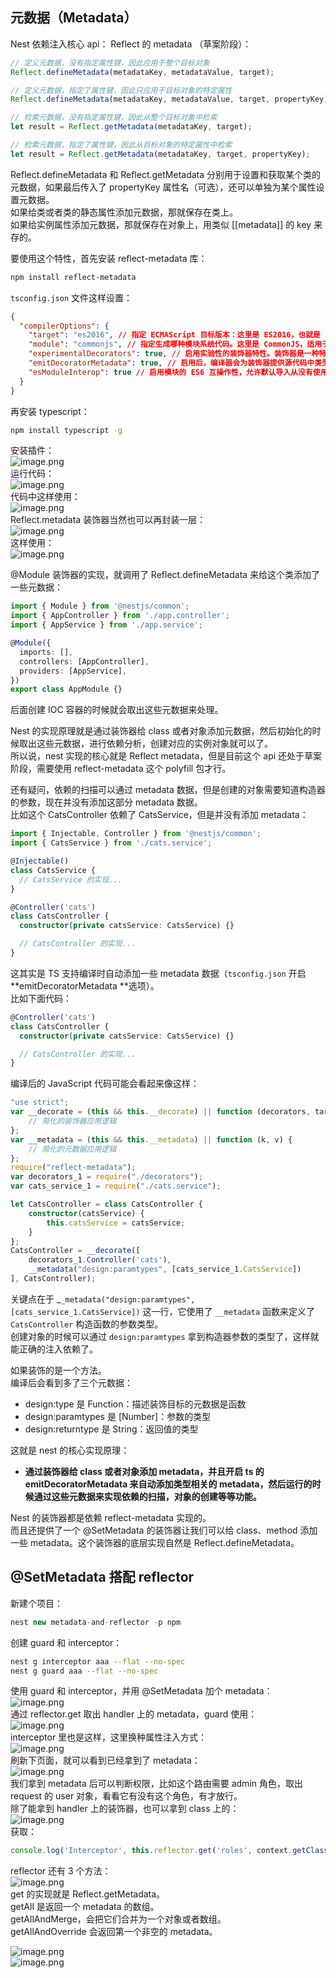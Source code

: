 ## 元数据（Metadata）
Nest 依赖注入核心 api： Reflect 的 metadata （草案阶段）：
```typescript
// 定义元数据，没有指定属性键，因此应用于整个目标对象
Reflect.defineMetadata(metadataKey, metadataValue, target);

// 定义元数据，指定了属性键，因此只应用于目标对象的特定属性
Reflect.defineMetadata(metadataKey, metadataValue, target, propertyKey);

// 检索元数据，没有指定属性键，因此从整个目标对象中检索
let result = Reflect.getMetadata(metadataKey, target);

// 检索元数据，指定了属性键，因此从目标对象的特定属性中检索
let result = Reflect.getMetadata(metadataKey, target, propertyKey);
```
Reflect.defineMetadata 和 Reflect.getMetadata 分别用于设置和获取某个类的元数据，如果最后传入了 propertyKey 属性名（可选），还可以单独为某个属性设置元数据。<br />如果给类或者类的静态属性添加元数据，那就保存在类上。<br />如果给实例属性添加元数据，那就保存在对象上，用类似 [[metadata]] 的 key 来存的。

要使用这个特性，首先安装 reflect-metadata 库：
```bash
npm install reflect-metadata
```
`tsconfig.json` 文件这样设置：
```json
{
  "compilerOptions": {
    "target": "es2016", // 指定 ECMAScript 目标版本：这里是 ES2016，也就是 ES7。这意味着 TypeScript 会将代码编译成符合 ES2016 标准的 JavaScript。
    "module": "commonjs", // 指定生成哪种模块系统代码。这里是 CommonJS，适用于 Node.js 环境或者早期的 JavaScript 模块加载方案。
    "experimentalDecorators": true, // 启用实验性的装饰器特性。装饰器是一种特殊类型的声明，它能够被附加到类声明、方法、访问符、属性或参数上。装饰器使用 `@expression` 形式，`expression` 求值后必须为一个函数，它会在运行时被调用。
    "emitDecoratorMetadata": true, // 启用后，编译器会为装饰器提供源代码中类型的元数据支持。这通常用于反射机制的实现，比如在 Angular 的依赖注入中。
    "esModuleInterop": true // 启用模块的 ES6 互操作性，允许默认导入从没有使用默认导出的模块。
  }
}
```
再安装 typescript：
```bash
npm install typescript -g
```
安装插件：<br />![image.png](https://cdn.nlark.com/yuque/0/2024/png/21596389/1707713866453-7474b4b7-4782-476f-b81f-94dcd18ee23b.png#averageHue=%23414344&clientId=u6d567915-7ef9-4&from=paste&height=72&id=u16a91df9&originHeight=144&originWidth=762&originalType=binary&ratio=2&rotation=0&showTitle=false&size=21128&status=done&style=none&taskId=udf660ef3-c0af-4611-aade-73d9cb73046&title=&width=381)<br />运行代码：<br />![image.png](https://cdn.nlark.com/yuque/0/2024/png/21596389/1707713892485-24c3e598-c515-4441-b636-b7d7eba1c7ae.png#averageHue=%23979997&clientId=u6d567915-7ef9-4&from=paste&height=258&id=u9e26bb8d&originHeight=516&originWidth=1094&originalType=binary&ratio=2&rotation=0&showTitle=false&size=91817&status=done&style=none&taskId=u6c2dd363-33fe-45e1-93a5-b1220a91ab3&title=&width=547)<br />代码中这样使用：<br />![image.png](https://cdn.nlark.com/yuque/0/2024/png/21596389/1707713391668-6c6ee3c4-6d3d-47d3-9dd1-c080079aac2c.png#averageHue=%232e2d2c&clientId=u6d567915-7ef9-4&from=paste&height=602&id=u8881d0ea&originHeight=1606&originWidth=1584&originalType=binary&ratio=2&rotation=0&showTitle=false&size=269785&status=done&style=none&taskId=u4e73eeb8-5084-462f-a9e1-a2b91d7fa5a&title=&width=594)<br />Reflect.metadata 装饰器当然也可以再封装一层：<br />![image.png](https://cdn.nlark.com/yuque/0/2024/png/21596389/1707714232594-296b025d-2387-4e21-91c6-1d7c0052cc1e.png#averageHue=%23322f2c&clientId=u6d567915-7ef9-4&from=paste&height=235&id=u0012526d&originHeight=470&originWidth=1128&originalType=binary&ratio=2&rotation=0&showTitle=false&size=83742&status=done&style=none&taskId=u6ae3a811-af08-4993-ba82-9bca86171d6&title=&width=564)<br />这样使用：<br />![image.png](https://cdn.nlark.com/yuque/0/2024/png/21596389/1707714248465-8d258821-7ec4-40dd-992e-a97c70ad7e37.png#averageHue=%232d2c2b&clientId=u6d567915-7ef9-4&from=paste&height=575&id=uc53c2f93&originHeight=1150&originWidth=1536&originalType=binary&ratio=2&rotation=0&showTitle=false&size=139032&status=done&style=none&taskId=ud84246bd-bdf6-4b11-af84-70180baad74&title=&width=768)

@Module 装饰器的实现，就调用了 Reflect.defineMetadata 来给这个类添加了一些元数据：
```typescript
import { Module } from '@nestjs/common';
import { AppController } from './app.controller';
import { AppService } from './app.service';

@Module({
  imports: [],
  controllers: [AppController],
  providers: [AppService],
})
export class AppModule {}
```
后面创建 IOC 容器的时候就会取出这些元数据来处理。

Nest 的实现原理就是通过装饰器给 class 或者对象添加元数据，然后初始化的时候取出这些元数据，进行依赖分析，创建对应的实例对象就可以了。<br />所以说，nest 实现的核心就是 Reflect metadata，但是目前这个 api 还处于草案阶段，需要使用 reflect-metadata 这个 polyfill 包才行。

还有疑问，依赖的扫描可以通过 metadata 数据，但是创建的对象需要知道构造器的参数，现在并没有添加这部分 metadata 数据。<br />比如这个 CatsController 依赖了 CatsService，但是并没有添加 metadata：
```typescript
import { Injectable, Controller } from '@nestjs/common';
import { CatsService } from './cats.service';

@Injectable()
class CatsService {
  // CatsService 的实现...
}

@Controller('cats')
class CatsController {
  constructor(private catsService: CatsService) {}

  // CatsController 的实现...
}
```
这其实是 TS 支持编译时自动添加一些 metadata 数据（`tsconfig.json` 开启 **emitDecoratorMetadata **选项）。<br />比如下面代码：
```typescript
@Controller('cats')
class CatsController {
  constructor(private catsService: CatsService) {}

  // CatsController 的实现...
}
```
编译后的 JavaScript 代码可能会看起来像这样：
```typescript
"use strict";
var __decorate = (this && this.__decorate) || function (decorators, target, key, desc) {
    // 简化的装饰器应用逻辑
};
var __metadata = (this && this.__metadata) || function (k, v) {
    // 简化的元数据应用逻辑
};
require("reflect-metadata");
var decorators_1 = require("./decorators");
var cats_service_1 = require("./cats.service");

let CatsController = class CatsController {
    constructor(catsService) {
        this.catsService = catsService;
    }
};
CatsController = __decorate([
    decorators_1.Controller('cats'),
    __metadata("design:paramtypes", [cats_service_1.CatsService])
], CatsController);
```
关键点在于 _`_metadata("design:paramtypes", [cats_service_1.CatsService])` 这一行，它使用了 `__metadata` 函数来定义了 `CatsController` 构造函数的参数类型。<br />创建对象的时候可以通过 `design:paramtypes` 拿到构造器参数的类型了，这样就能正确的注入依赖了。

如果装饰的是一个方法。<br />编译后会看到多了三个元数据：

- design:type 是 Function：描述装饰目标的元数据是函数
- design:paramtypes 是 [Number]：参数的类型
- design:returntype 是 String：返回值的类型

这就是 nest 的核心实现原理：

- **通过装饰器给 class 或者对象添加 metadata，并且开启 ts 的 emitDecoratorMetadata 来自动添加类型相关的 metadata，然后运行的时候通过这些元数据来实现依赖的扫描，对象的创建等等功能。**

Nest 的装饰器都是依赖 reflect-metadata 实现的。<br />而且还提供了一个 @SetMetadata 的装饰器让我们可以给 class、method 添加一些 metadata。这个装饰器的底层实现自然是 Reflect.defineMetadata。

## @SetMetadata 搭配 reflector
新建个项目：
```typescript
nest new metadata-and-reflector -p npm
```
创建 guard 和 interceptor：
```bash
nest g interceptor aaa --flat --no-spec
nest g guard aaa --flat --no-spec
```
使用 guard 和 interceptor，并用 @SetMetadata 加个 metadata：<br />![image.png](https://cdn.nlark.com/yuque/0/2023/png/21596389/1686991895767-4f90af46-77c5-4f06-ba0d-f1b7cb7b8d59.png#averageHue=%23312e2c&clientId=u5986a466-62a9-4&from=paste&height=318&id=ue5e68d10&originHeight=636&originWidth=1248&originalType=binary&ratio=2&rotation=0&showTitle=false&size=100554&status=done&style=none&taskId=ue2253008-0123-4ee7-9074-83ced8c39f6&title=&width=624)<br />通过 reflector.get 取出 handler 上的 metadata，guard 使用：<br />![image.png](https://cdn.nlark.com/yuque/0/2023/png/21596389/1686991971891-ded99e0e-7332-419c-8cc4-4460c1c7d208.png#averageHue=%23302d2b&clientId=u5986a466-62a9-4&from=paste&height=270&id=u11b17679&originHeight=584&originWidth=1654&originalType=binary&ratio=2&rotation=0&showTitle=false&size=99050&status=done&style=none&taskId=u868787ea-9cb5-471b-bb0c-a335dd17fb9&title=&width=764)<br />interceptor 里也是这样，这里换种属性注入方式：<br />![image.png](https://cdn.nlark.com/yuque/0/2023/png/21596389/1686991995384-0259a8dc-daa0-4bda-87bf-fab534eefa9e.png#averageHue=%232e2d2b&clientId=u5986a466-62a9-4&from=paste&height=371&id=u2a510966&originHeight=802&originWidth=1664&originalType=binary&ratio=2&rotation=0&showTitle=false&size=116996&status=done&style=none&taskId=u53bd6800-9bf8-4d85-95fe-2633f6eaab3&title=&width=769)<br />刷新下页面，就可以看到已经拿到了 metadata：<br />![image.png](https://cdn.nlark.com/yuque/0/2023/png/21596389/1686992074829-dd5d2c47-1cc2-4224-8128-1e5b9f6c1dac.png#averageHue=%233a3a3a&clientId=u5986a466-62a9-4&from=paste&height=28&id=uea963168&originHeight=56&originWidth=332&originalType=binary&ratio=2&rotation=0&showTitle=false&size=6727&status=done&style=none&taskId=ufb313dcf-6bba-4e97-94fb-80d8c054789&title=&width=166)<br />我们拿到 metadata 后可以判断权限，比如这个路由需要 admin 角色，取出 request 的 user 对象，看看它有没有这个角色，有才放行。<br />除了能拿到 handler 上的装饰器，也可以拿到 class 上的：<br />![image.png](https://cdn.nlark.com/yuque/0/2023/png/21596389/1686993048943-5bd8c255-4f10-43c6-9add-b0bb412658d3.png#averageHue=%23332f2b&clientId=u5986a466-62a9-4&from=paste&height=316&id=uaac6ed88&originHeight=632&originWidth=1248&originalType=binary&ratio=2&rotation=0&showTitle=false&size=101237&status=done&style=none&taskId=uc9547d52-1a96-417a-90c9-18f8fc83764&title=&width=624)	<br />获取：
```typescript
console.log('Interceptor', this.reflector.get('roles', context.getClass()));
```

reflector 还有 3 个方法：<br />![image.png](https://cdn.nlark.com/yuque/0/2023/png/21596389/1686993123853-642a3ddd-3dab-48e6-a98e-90d7e5984b57.png#averageHue=%232b3137&clientId=u5986a466-62a9-4&from=paste&height=144&id=ue06424b5&originHeight=288&originWidth=1216&originalType=binary&ratio=2&rotation=0&showTitle=false&size=38021&status=done&style=none&taskId=u57d0df31-8361-4927-8402-1da4b7cfb1f&title=&width=608)<br />get 的实现就是 Reflect.getMetadata。<br />getAll 是返回一个 metadata 的数组。<br />getAllAndMerge，会把它们合并为一个对象或者数组。<br />getAllAndOverride 会返回第一个非空的 metadata。

![image.png](https://cdn.nlark.com/yuque/0/2023/png/21596389/1686994261405-2fe8b703-d26f-45bd-8f4e-4625d14de452.png#averageHue=%23312f2c&clientId=u5986a466-62a9-4&from=paste&height=346&id=u205e0c3d&originHeight=692&originWidth=1244&originalType=binary&ratio=2&rotation=0&showTitle=false&size=112810&status=done&style=none&taskId=u90a60a42-5e04-4d77-811b-31f793d0c31&title=&width=622)<br />![image.png](https://cdn.nlark.com/yuque/0/2023/png/21596389/1686994355680-93da6878-aa50-4efa-a00e-33190503c990.png#averageHue=%232e2d2c&clientId=u5986a466-62a9-4&from=paste&height=474&id=ub52809aa&originHeight=1232&originWidth=1528&originalType=binary&ratio=2&rotation=0&showTitle=false&size=160540&status=done&style=none&taskId=ub62331c2-01b7-40a4-9615-a63ee426c37&title=&width=588)
